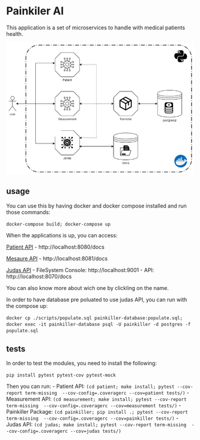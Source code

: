 # Painkiler AI

This application is a set of microservices to handle with medical patients health.

![image](./painkiller-infra.jpg)

## usage

You can use this by having docker and docker compose installed and run those commands:

`docker-compose build; docker-compose up`

When the applications is up, you can access:

[Patient API](./patient/README.md) - http://localhost:8080/docs

[Mesaure API](./measurement/README.md) - http://localhost:8081/docs

[Judas API](./judas/README.md)
    - FileSystem Console: http://localhost:9001
    - API: http://localhost:8070/docs

You can also know more about wich one by clickling on the name.

In order to have database pre poluated to use judas API, you can run with the compose up:

`docker cp ./scripts/populate.sql painkiller-database:populate.sql; docker exec -it painkiller-database psql -U painkiller -d postgres -f populate.sql`


## tests

In order to test the modules, you need to install the following:

`pip install pytest pytest-cov pytest-mock`

Then you can run:
    - Patient API: `(cd patient; make install; pytest --cov-report term-missing  --cov-config=.coveragerc --cov=patient tests/)`
    - Measurement API: `(cd measurement; make install; pytest --cov-report term-missing  --cov-config=.coveragerc --cov=measurement tests/)`
    - Painkiller Package: `(cd painkiller; pip install .; pytest --cov-report term-missing  --cov-config=.coveragerc --cov=painkiller tests/)`
    - Judas API: `(cd judas; make install; pytest --cov-report term-missing  --cov-config=.coveragerc --cov=judas tests/)`